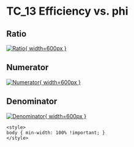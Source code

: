 # TC_13 Efficiency vs. phi

## Ratio

[![Ratio](../mtv/var/TC_13_eff_phi.png){ width=600px }](../mtv/var/TC_13_eff_phi.pdf)

## Numerator

[![Numerator](../mtv/num/TC_13_eff_phi_num.png){ width=600px }](../mtv/num/TC_13_eff_phi_num.pdf)

## Denominator

[![Denominator](../mtv/den/TC_13_eff_phi_den.png){ width=600px }](../mtv/den/TC_13_eff_phi_den.pdf)


``` {=html}
<style>
body { min-width: 100% !important; }
</style>
```
